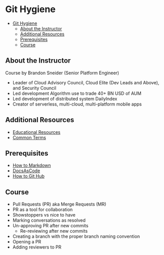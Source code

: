 # Git Hygiene

- [Git Hygiene](#git-hygiene)
  - [About the Instructor](#about-the-instructor)
  - [Additional Resources](#additional-resources)
  - [Prerequisites](#prerequisites)
  - [Course](#course)

## About the Instructor

Course by Brandon Sneider (Senior Platform Engineer)

- Leader of Cloud Advisory Council, Cloud Elite (Dev Leads and Above), and Security Council
- Led development Algorithm use to trade 40+ BN USD of AUM
- Led development of distributed system DailyIndex
- Creator of serverless, multi-cloud, multi-platform mobile apps

## Additional Resources

- [Educational Resources](../educational-resources/educational-resources.md)
- [Common Terms](../educational-resources/common-terms.md)

## Prerequisites

- [How to Markdown](../docs-as-code/how-to-markdown.md)
- [DocsAsCode](../docs-as-code/docs-as-code.md)
- [How to Git Hub](../github/how-to-github.md)

## Course

- Pull Requests (PR) aka Merge Requests (MR)
- PR as a tool for collaboration
- Showstoppers vs nice to have
- Marking conversations as resolved
- Un-approving PR after new commits
  - Re-reviewing after new commits
- Creating a branch with the proper branch naming convention
- Opening a PR
- Adding reviewers to PR